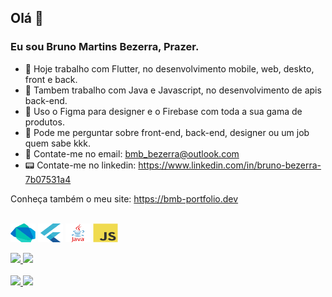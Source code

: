 ## Olá 👋

### Eu sou Bruno Martins Bezerra, Prazer.

- 🔭 Hoje trabalho com Flutter, no desenvolvimento mobile, web, deskto, front e back.
- 🍫 Tambem trabalho com Java e Javascript, no desenvolvimento de apis back-end.
- 🌱 Uso o Figma para designer e o Firebase com toda a sua gama de produtos.
- 💬 Pode me perguntar sobre front-end, back-end, designer ou um job quem sabe kkk.
- 📧 Contate-me no email: bmb_bezerra@outlook.com
- 📟 Contate-me no linkedin: https://www.linkedin.com/in/bruno-bezerra-7b07531a4

Conheça também o meu site: https://bmb-portfolio.dev

<div style="display: inline_block"><br>
  <img align="center" alt="Rafa-Js" height="30" width="40" src="https://github.com/devicons/devicon/blob/master/icons/dart/dart-original.svg">
  <img align="center" alt="Rafa-Js" height="30" width="40" src="https://github.com/devicons/devicon/blob/master/icons/flutter/flutter-original.svg">
  <img align="center" alt="Rafa-Js" height="30" width="40" src="https://github.com/devicons/devicon/blob/master/icons/java/java-original-wordmark.svg">
  <img align="center" alt="Rafa-Js" height="30" width="40" src="https://github.com/devicons/devicon/blob/master/icons/javascript/javascript-original.svg">
<div style="display: inline_block"><br>
  <a href="https://github.com/bezerrabruno">
  <img height="180em" src="https://bezerrabruno.vercel.app/api?username=bezerrabruno&show_icons=true&theme=transparent"/>
  <img height="180em" src="https://bezerrabruno.vercel.app/api/top-langs/?username=bezerrabruno&layout=compact&langs_count=7&theme=dark"/>
<div style="display: inline_block"><br>
  <a href="https://github.com/bezbruno">
  <img height="180em" src="https://github-readme-stats.vercel.app/api?username=bezbruno&show_icons=true&theme=dark&include_all_commits=true&count_private=true"/>
  <img height="180em" src="https://github-readme-stats.vercel.app/api/top-langs/?username=bezbruno&layout=compact&langs_count=7&theme=dark"/>
<div>
